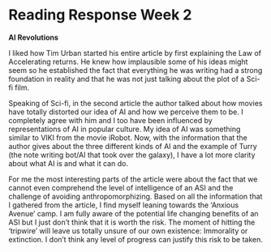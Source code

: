 # Reading Response Week 2

**AI Revolutions**

I liked how Tim Urban started his entire article by first explaining the Law of Accelerating returns. He knew how implausible some of his ideas might seem so he established the fact that everything he was writing had a strong foundation in reality and that he was not just talking about the plot of a Sci-fi film.

Speaking of Sci-fi, in the second article the author talked about how movies have totally distorted our idea of AI and how we perceive them to be. I completely agree with him and I too have been influenced by representations of AI in popular culture. My idea of AI was something similar to VIKI from the movie iRobot. Now, with the information that the author gives about the three different kinds of AI and the example of Turry (the note writing bot/AI that took over the galaxy), I have a lot more clarity about what AI is and what it can do.

For me the most interesting parts of the article were about the fact that we cannot even comprehend the level of intelligence of an ASI and the challenge of avoiding anthropomorphizing. Based on all the information that I gathered from the article, I find myself leaning towards the ‘Anxious Avenue’ camp. I am fully aware of the potential life changing benefits of an ASI but I just don’t think that it is worth the risk. The moment of hitting the ‘tripwire’ will leave us totally unsure of our own existence: Immorality or extinction. I don’t think any level of progress can justify this risk to be taken.
